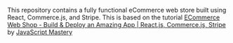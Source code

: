 This repository contains a fully functional eCommerce web store built using React, Commerce.js, and Stripe. This is based on the tutorial [ECommerce Web Shop - Build & Deploy an Amazing App | React.js, Commerce.js, Stripe](https://www.youtube.com/watch?v=377AQ0y6LPA) by [JavaScript Mastery](https://www.youtube.com/channel/UCmXmlB4-HJytD7wek0Uo97A)
